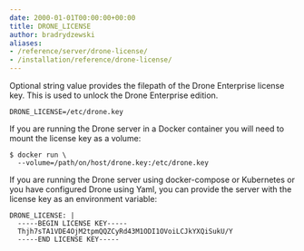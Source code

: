 ```yaml
---
date: 2000-01-01T00:00:00+00:00
title: DRONE_LICENSE
author: bradrydzewski
aliases:
- /reference/server/drone-license/
- /installation/reference/drone-license/
---
```


Optional string value provides the filepath of the Drone Enterprise license key. This is used to unlock the Drone Enterprise edition.

```
DRONE_LICENSE=/etc/drone.key
```

If you are running the Drone server in a Docker container you will need to mount the license key as a volume:

```
$ docker run \
  --volume=/path/on/host/drone.key:/etc/drone.key
```

If you are running the Drone server using docker-compose or Kubernetes or you have configured Drone using Yaml, you can provide the server with the license key as an environment variable:

```
DRONE_LICENSE: |
  -----BEGIN LICENSE KEY-----
  Thjh7sTA1VDE4OjM2tpmQQZCyRd43M1ODI1OVoiLCJkYXQiSukU/Y
  -----END LICENSE KEY-----
```